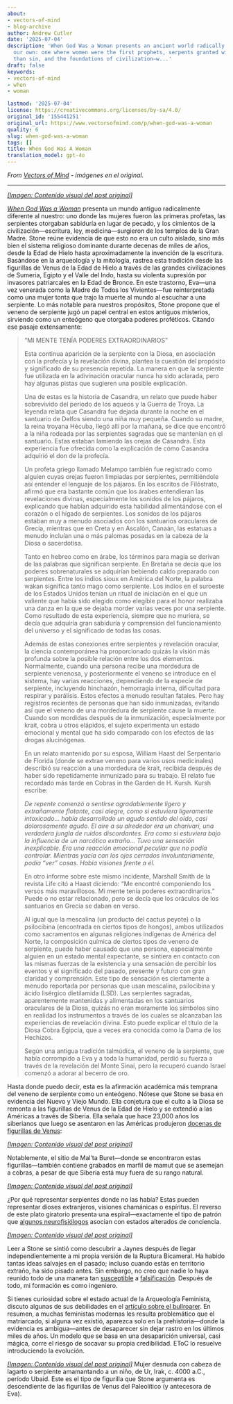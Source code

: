 ```yaml
---
about:
- vectors-of-mind
- blog-archive
author: Andrew Cutler
date: '2025-07-04'
description: 'When God Was a Woman presents an ancient world radically different from
  our own: one where women were the first prophets, serpents granted wisdom rather
  than sin, and the foundations of civilization—w...'
draft: false
keywords:
- vectors-of-mind
- when
- woman

lastmod: '2025-07-04'
license: https://creativecommons.org/licenses/by-sa/4.0/
original_id: '155441251'
original_url: https://www.vectorsofmind.com/p/when-god-was-a-woman
quality: 6
slug: when-god-was-a-woman
tags: []
title: When God Was A Woman
translation_model: gpt-4o
---
```


*From [Vectors of Mind](https://www.vectorsofmind.com/p/when-god-was-a-woman) - imágenes en el original.*

---

[*[Imagen: Contenido visual del post original]*](https://substackcdn.com/image/fetch/$s_!2YDI!,f_auto,q_auto:good,fl_progressive:steep/https%3A%2F%2Fsubstack-post-media.s3.amazonaws.com%2Fpublic%2Fimages%2Fcb2b472d-6bc0-465c-8218-ba68300b9621_669x1000.jpeg)

_[When God Was a Woman](https://en.wikipedia.org/wiki/When_God_Was_a_Woman)_ presenta un mundo antiguo radicalmente diferente al nuestro: uno donde las mujeres fueron las primeras profetas, las serpientes otorgaban sabiduría en lugar de pecado, y los cimientos de la civilización—escritura, ley, medicina—surgieron de los templos de la Gran Madre. Stone reúne evidencia de que esto no era un culto aislado, sino más bien el sistema religioso dominante durante decenas de miles de años, desde la Edad de Hielo hasta aproximadamente la invención de la escritura. Basándose en la arqueología y la mitología, rastrea esta tradición desde las figurillas de Venus de la Edad de Hielo a través de las grandes civilizaciones de Sumeria, Egipto y el Valle del Indo, hasta su violenta supresión por invasores patriarcales en la Edad de Bronce. En este trastorno, Eva—una vez venerada como la Madre de Todos los Vivientes—fue reinterpretada como una mujer tonta que trajo la muerte al mundo al escuchar a una serpiente. Lo más notable para nuestros propósitos, Stone propone que el veneno de serpiente jugó un papel central en estos antiguos misterios, sirviendo como un enteógeno que otorgaba poderes proféticos. Citando ese pasaje extensamente:

> “MI MENTE TENÍA PODERES EXTRAORDINARIOS”
> 
> Esta continua aparición de la serpiente con la Diosa, en asociación con la profecía y la revelación divina, plantea la cuestión del propósito y significado de su presencia repetida. La manera en que la serpiente fue utilizada en la adivinación oracular nunca ha sido aclarada, pero hay algunas pistas que sugieren una posible explicación.
> 
> Una de estas es la historia de Casandra, un relato que puede haber sobrevivido del período de los aqueos y la Guerra de Troya. La leyenda relata que Casandra fue dejada durante la noche en el santuario de Delfos siendo una niña muy pequeña. Cuando su madre, la reina troyana Hécuba, llegó allí por la mañana, se dice que encontró a la niña rodeada por las serpientes sagradas que se mantenían en el santuario. Estas estaban lamiendo las orejas de Casandra. Esta experiencia fue ofrecida como la explicación de cómo Casandra adquirió el don de la profecía.
> 
> Un profeta griego llamado Melampo también fue registrado como alguien cuyas orejas fueron limpiadas por serpientes, permitiéndole así entender el lenguaje de los pájaros. En los escritos de Filóstrato, afirmó que era bastante común que los árabes entendieran las revelaciones divinas, especialmente los sonidos de los pájaros, explicando que habían adquirido esta habilidad alimentándose con el corazón o el hígado de serpientes. Los sonidos de los pájaros estaban muy a menudo asociados con los santuarios oraculares de Grecia, mientras que en Creta y en Ascalón, Canaán, las estatuas a menudo incluían una o más palomas posadas en la cabeza de la Diosa o sacerdotisa.
> 
> Tanto en hebreo como en árabe, los términos para magia se derivan de las palabras que significan serpiente. En Bretaña se decía que los poderes sobrenaturales se adquirían bebiendo caldo preparado con serpientes. Entre los indios sioux en América del Norte, la palabra wakan significa tanto mago como serpiente. Los indios en el suroeste de los Estados Unidos tenían un ritual de iniciación en el que un valiente que había sido elegido como elegible para el honor realizaba una danza en la que se dejaba morder varias veces por una serpiente. Como resultado de esta experiencia, siempre que no muriera, se decía que adquiría gran sabiduría y comprensión del funcionamiento del universo y el significado de todas las cosas.
> 
> Además de estas conexiones entre serpientes y revelación oracular, la ciencia contemporánea ha proporcionado quizás la visión más profunda sobre la posible relación entre los dos elementos. Normalmente, cuando una persona recibe una mordedura de serpiente venenosa, y posteriormente el veneno se introduce en el sistema, hay varias reacciones, dependiendo de la especie de serpiente, incluyendo hinchazón, hemorragia interna, dificultad para respirar y parálisis. Estos efectos a menudo resultan fatales. Pero hay registros recientes de personas que han sido inmunizadas, evitando así que el veneno de una mordedura de serpiente cause la muerte. Cuando son mordidas después de la inmunización, especialmente por krait, cobra u otros elápidos, el sujeto experimenta un estado emocional y mental que ha sido comparado con los efectos de las drogas alucinógenas.
> 
> En un relato mantenido por su esposa, William Haast del Serpentario de Florida (donde se extrae veneno para varios usos medicinales) describió su reacción a una mordedura de krait, recibida después de haber sido repetidamente inmunizado para su trabajo. El relato fue recordado más tarde en Cobras in the Garden de H. Kursh. Kursh escribe:
> 
> _De repente comenzó a sentirse agradablemente ligero y extrañamente flotante, casi alegre, como si estuviera ligeramente intoxicado... había desarrollado un agudo sentido del oído, casi dolorosamente agudo. El aire a su alrededor era un charivari, una verdadera jungla de ruidos discordantes. Era como si estuviera bajo la influencia de un narcótico extraño... Tuvo una sensación inexplicable. Era una reacción emocional peculiar que no podía controlar. Mientras yacía con los ojos cerrados involuntariamente, podía “ver” cosas. Había visiones frente a él._
> 
> En otro informe sobre este mismo incidente, Marshall Smith de la revista Life citó a Haast diciendo: “Me encontré componiendo los versos más maravillosos. Mi mente tenía poderes extraordinarios.” Puede o no estar relacionado, pero se decía que los oráculos de los santuarios en Grecia se daban en verso.
> 
> Al igual que la mescalina (un producto del cactus peyote) o la psilocibina (encontrada en ciertos tipos de hongos), ambos utilizados como sacramentos en algunas religiones indígenas de América del Norte, la composición química de ciertos tipos de veneno de serpiente, puede haber causado que una persona, especialmente alguien en un estado mental expectante, se sintiera en contacto con las mismas fuerzas de la existencia y una sensación de percibir los eventos y el significado del pasado, presente y futuro con gran claridad y comprensión. Este tipo de sensación es ciertamente a menudo reportada por personas que usan mescalina, psilocibina y ácido lisérgico dietilamida (LSD). Las serpientes sagradas, aparentemente mantenidas y alimentadas en los santuarios oraculares de la Diosa, quizás no eran meramente los símbolos sino en realidad los instrumentos a través de los cuales se alcanzaban las experiencias de revelación divina. Esto puede explicar el título de la Diosa Cobra Egipcia, que a veces era conocida como la Dama de los Hechizos.
> 
> Según una antigua tradición talmúdica, el veneno de la serpiente, que había corrompido a Eva y a toda la humanidad, perdió su fuerza a través de la revelación del Monte Sinaí, pero la recuperó cuando Israel comenzó a adorar al becerro de oro.

Hasta donde puedo decir, esta es la afirmación académica más temprana del veneno de serpiente como un enteógeno. Nótese que Stone se basa en evidencia del Nuevo y Viejo Mundo. Ella conjetura que el culto a la Diosa se remonta a las figurillas de Venus de la Edad de Hielo y se extendió a las Américas a través de Siberia. Ella señala que hace 23,000 años los siberianos que luego se asentaron en las Américas produjeron [docenas de figurillas de Venus](https://en.wikipedia.org/wiki/Venus_figurines_of_Mal%27ta):

[*[Imagen: Contenido visual del post original]*](https://substackcdn.com/image/fetch/$s_!dW_f!,f_auto,q_auto:good,fl_progressive:steep/https%3A%2F%2Fsubstack-post-media.s3.amazonaws.com%2Fpublic%2Fimages%2F13111a36-5125-45e8-ab8a-3a1d90df2655_1920x1210.png)

Notablemente, el sitio de Mal’ta Buret—donde se encontraron estas figurillas—también contiene grabados en marfil de mamut que se asemejan a cobras, a pesar de que Siberia está muy fuera de su rango natural.

[*[Imagen: Contenido visual del post original]*](https://substackcdn.com/image/fetch/$s_!3kOy!,f_auto,q_auto:good,fl_progressive:steep/https%3A%2F%2Fsubstack-post-media.s3.amazonaws.com%2Fpublic%2Fimages%2F6d1b3c0d-de6b-4b64-99c1-a58b344d42e9_763x512.jpeg)

¿Por qué representar serpientes donde no las había? Estas pueden representar dioses extranjeros, visiones chamánicas o espíritus. El reverso de este plato giratorio presenta una espiral—exactamente el tipo de patrón que [algunos neurofisiólogos](https://www.vectorsofmind.com/i/147415200/the-primordial-labyrinth) asocian con estados alterados de conciencia.

[*[Imagen: Contenido visual del post original]*](https://substackcdn.com/image/fetch/$s_!RI-5!,f_auto,q_auto:good,fl_progressive:steep/https%3A%2F%2Fsubstack-post-media.s3.amazonaws.com%2Fpublic%2Fimages%2F1f098d2a-e85a-46e8-8e4e-8de5f781158f_800x600.jpeg)

Leer a Stone se sintió como descubrir a Jaynes después de llegar independientemente a mi propia versión de la Ruptura Bicameral. Ha habido tantas ideas salvajes en el pasado; incluso cuando estás en territorio extraño, ha sido pisado antes. Sin embargo, no creo que nadie lo haya reunido todo de una manera tan [susceptible](https://www.vectorsofmind.com/p/y-chromosome-bottleneck) a [falsificación](https://www.vectorsofmind.com/p/the-unreasonable-effectiveness-of). Después de todo, mi formación es como ingeniero.

Si tienes curiosidad sobre el estado actual de la Arqueología Feminista, discuto algunas de sus debilidades en el [artículo sobre el bullroarer](https://www.vectorsofmind.com/i/145682170/myths-of-matriarchy-reconsidered-deborah-b-gewertz). En resumen, a muchas feministas modernas les resulta problemático que el matriarcado, si alguna vez existió, aparezca solo en la prehistoria—donde la evidencia es ambigua—antes de desaparecer sin dejar rastro en los últimos miles de años. Un modelo que se basa en una desaparición universal, casi mágica, corre el riesgo de socavar su propia credibilidad. EToC lo resuelve introduciendo la evolución.

[*[Imagen: Contenido visual del post original]*](https://substackcdn.com/image/fetch/$s_!kmIs!,f_auto,q_auto:good,fl_progressive:steep/https%3A%2F%2Fsubstack-post-media.s3.amazonaws.com%2Fpublic%2Fimages%2Fd7b91a14-ce37-445b-8749-ecdf5f7f04b4_442x700.jpeg) Mujer desnuda con cabeza de lagarto o serpiente amamantando a un niño, de Ur, Irak, c. 4000 a.C., período Ubaid. Este es el tipo de figurilla que Stone argumenta es descendiente de las figurillas de Venus del Paleolítico (y antecesora de Eva).